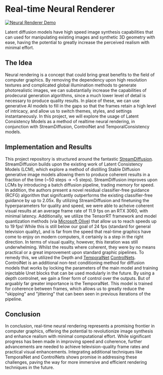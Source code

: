# Real-time Neural Renderer
[![Neural Renderer Demo](http://img.youtube.com/vi/SHTunCmTqFg/0.jpg)](http://www.youtube.com/watch?v=SHTunCmTqFg "Project Morpheus - v0.3 Demo")

Latent diffusion models have high speed image synthesis capabilities that can used for manipulating existing images and synthetic 3D geometry with ease, having the potential to greatly increase the perceived realism with minimal effort.

## The Idea
Neural rendering is a concept that could bring great benefits to the field of computer graphics. By removing the dependency upon high resolution textures and complicated global illumination methods to generate photorealistic images, we can substantially increase the capabilities of prodecural generation algorithms, since a much lower level of detail is necessary to produce quality results. In place of these, we can use generative AI models to fill in the gaps so that the frames retain a high level of intricacy, and allow us to switch themes, styles, and settings instantaneously. In this project, we will explore the usage of Latent Consistency Models as a method of realtime neural rendering, in conjunction with StreamDiffusion, ControlNet and TemporalConsistency models.

## Implementation and Results
This project repository is structured around the fantastic [StreamDiffusion](https://github.com/cumulo-autumn/StreamDiffusion). StreamDiffusion builds upon the existing work of Latent Consistency Models (LCM), which explore a method of distilling Stable Diffusion generative image models allowing them to produce coherent results in a fraction of the time (~50 steps -> ~5 steps). StreamDiffusion improves upon LCMs by introducing a batch diffusion pipeline, trading memory for speed. In addition, the authors present a novel residual classifier-free guidance (RCFG) algorithm that signifcantly outperforms the existing classifier-free guidance by up to 2.05x. By utilizing StreamDiffusion and finetuning the hyperparameters for quality and speed, we were able to acheive coherent visual results at an average frame rate of 11.9 fps on an RTX 3060, with minimal latency. Additionally, we utilize the TensorRT framework and model quantization methods (via [Microsoft Olive](https://github.com/microsoft/Olive)) that allow us to reach speeds up to 19 fps! While this is still below our goal of 24 fps (standard for general television quality), and is far from the speed that real-time graphics have come to enjoy on modern computers, it certainly is a step in the right direction. In terms of visual quality, however, this iteration was still underwhelming. Whilst the results where coherent, they were by no means practical or a great improvement upon standard graphic pipelines. To remedy this, we utilized the Depth and [TemporalNet](https://huggingface.co/CiaraRowles/TemporalNet) [ControlNets](https://github.com/lllyasviel/ControlNet). ControlNet is an additional non-text conditioning method for diffusion models that works by locking the parameters of the main model and training injectable Unet blocks that can be used modularly in the future. By using a depth controlnet, we gain a finer form of control over the outputs. But of arguably far greater importance is the TemporalNet. This model is trained for coherence between frames, which allows us to greatly reduce the "skipping" and "jittering" that can been seen in previous iterations of the pipeline.

## Conclusion
In conclusion, real-time neural rendering represents a promising frontier in computer graphics, offering the potential to revolutionize image synthesis and enhance realism with minimal computational effort. While significant progress has been made in improving speed and coherence, further advancements are needed to achieve television-quality frame rates and practical visual enhancements. Integrating additional techniques like TemporalNet and ControlNets shows promise in addressing these challenges, paving the way for more immersive and efficient rendering techniques in the future.
